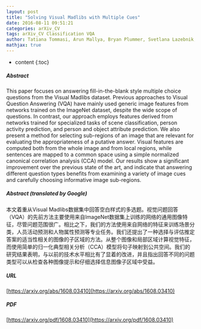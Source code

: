 ```yaml
---
layout: post
title: "Solving Visual Madlibs with Multiple Cues"
date: 2016-08-11 09:51:21
categories: arXiv_CV
tags: arXiv_CV Classification VQA
author: Tatiana Tommasi, Arun Mallya, Bryan Plummer, Svetlana Lazebnik, Alexander C. Berg, Tamara L. Berg
mathjax: true
---
```


* content
{:toc}

##### Abstract
This paper focuses on answering fill-in-the-blank style multiple choice questions from the Visual Madlibs dataset. Previous approaches to Visual Question Answering (VQA) have mainly used generic image features from networks trained on the ImageNet dataset, despite the wide scope of questions. In contrast, our approach employs features derived from networks trained for specialized tasks of scene classification, person activity prediction, and person and object attribute prediction. We also present a method for selecting sub-regions of an image that are relevant for evaluating the appropriateness of a putative answer. Visual features are computed both from the whole image and from local regions, while sentences are mapped to a common space using a simple normalized canonical correlation analysis (CCA) model. Our results show a significant improvement over the previous state of the art, and indicate that answering different question types benefits from examining a variety of image cues and carefully choosing informative image sub-regions.

##### Abstract (translated by Google)
本文着重从Visual Madlibs数据集中回答空白样式的多选题。视觉问题回答（VQA）的先前方法主要使用来自ImageNet数据集上训练的网络的通用图像特征，尽管问题范围很广。相比之下，我们的方法使用来自网络的特征来训练场景分类，人员活动预测和人物属性预测等专业任务。我们还提出了一种选择与评估推定答案的适当性相关的图像的子区域的方法。从整个图像和局部区域计算视觉特征，而使用简单的归一化典型相关分析（CCA）模型将句子映射到公共空间。我们的研究结果表明，与以前的技术水平相比有了显着的改进，并且指出回答不同的问题类型可以从检查各种图像提示和仔细选择信息图像子区域中受益。

##### URL
[https://arxiv.org/abs/1608.03410](https://arxiv.org/abs/1608.03410)

##### PDF
[https://arxiv.org/pdf/1608.03410](https://arxiv.org/pdf/1608.03410)

